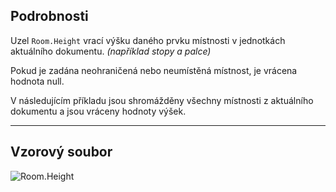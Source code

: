 ## Podrobnosti
Uzel `Room.Height` vrací výšku daného prvku místnosti v jednotkách aktuálního dokumentu. _(například stopy a palce)_

Pokud je zadána neohraničená nebo neumístěná místnost, je vrácena hodnota null.

V následujícím příkladu jsou shromážděny všechny místnosti z aktuálního dokumentu a jsou vráceny hodnoty výšek.
___
## Vzorový soubor

![Room.Height](./Revit.Elements.Room.Height_img.jpg)
